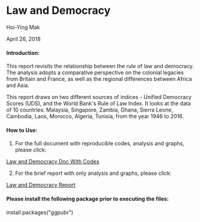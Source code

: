 Law and Democracy
==============
Hoi-Ying Mak

April 26, 2018

#### Introduction:

This report revisits the relationship between the rule of law and democracy. The analysis adopts a comparative perspective on the colonial legacies from Britain and France, as well as the regional differences between Africa and Asia. 

This report draws on two different sources of indices - Unified Democracy Scores (UDS), and the World Bank's Rule of Law Index. It looks at the data of 10 countries: Malaysia, Singapore, Zambia, Ghana, Sierra Leone, Cambodia, Laos, Morocco, Algeria, Tunisia, from the year 1946 to 2016.

#### How to Use:

1) For the full document with reproducible codes, analysis and graphs, please click:

[Law and Democracy Doc With Codes](Hw5-Analysis-With-Code.md)

2) For the brief report with only analysis and graphs, please click:

[Law and Democracy Report](Hw5-Analysis-Report.md)

#### Please install the following package prior to executing the files:

install.packages("ggpubr")


